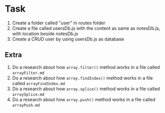 # Task
1. Create a folder called "user" in routes folder
2. Create a file called usersDb.js with the content as same as notesDb.js, with location beside notesDb.js
3. Create a CRUD user by using usersDb.js as database

## Extra
1. Do a research about how `array.filter()` method works in a file called `arrayFilter.md`
2. Do a research about how `array.findIndex()` method works in a file called `arrayFindIndex.md`
3. Do a research about how `array.splice()` method works in a file called `arraySplice.md`
4. Do a research about how `array.push()` method works in a file called `arrayPush.md`